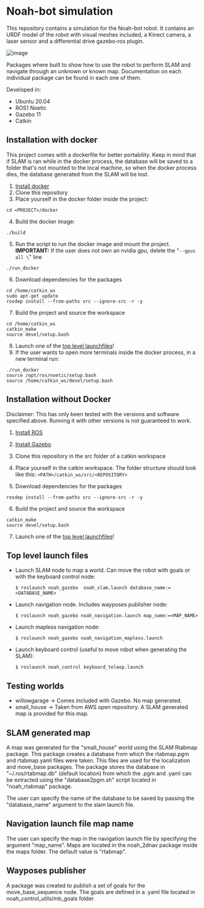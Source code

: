 # Noah-bot simulation

This repository contains a simulation for the Noah-bot robot. It contains an URDF model of the robot with visual meshes included, a Kinect camera, a laser sensor and a differential drive gazebo-ros plugin.

![image](https://user-images.githubusercontent.com/77001289/125287999-03e26b80-e2f4-11eb-9619-a15130b4b15f.png)

Packages where built to show how to use the robot to perform SLAM and navigate through an unknown or known map. Documentation on each individual package can be found in each one of them.

Developed in:
- Ubuntu 20.04
- ROS1 Noetic
- Gazebo 11
- Catkin


## Installation with docker

This project comes with a dockerfile for better portability. Keep in mind that if SLAM is ran while in the docker process, the database will be saved to a folder that's not mounted to the local machine, so when the docker process dies, the database generated from the SLAM will be lost.

1. [Install docker](https://docs.docker.com/engine/install/ubuntu/)
2. Clone this repository
3. Place yourself in the docker folder inside the project:
```
cd <PROJECT>/docker
```
4. Build the docker image:
```
./build
```
5. Run the script to run the docker image and mount the project. **IMPORTANT:** If the user does not own an nvidia gpu, delete the "`--gpus all \`" line
```
./run_docker
```
6. Download dependencies for the packages
```
cd /home/catkin_ws
sudo apt-get update
rosdep install --from-paths src --ignore-src -r -y
```
7. Build the project and source the workspace
```
cd /home/catkin_ws
catkin_make
source devel/setup.bash
```
8. Launch one of the [top level launchfiles](README.md#top-level-launch-files)!
9. If the user wants to open more terminals inside the docker process, in a new terminal run:
```
./run_docker
source /opt/ros/noetic/setup.bash
source /home/catkin_ws/devel/setup.bash
```


## Installation without Docker

Disclaimer: This has only been tested with the versions and software specified above. Running it with other versions is not guaranteed to work.

1. [Install ROS](http://wiki.ros.org/noetic/Installation/Ubuntu)
2. [Install Gazebo](http://gazebosim.org/tutorials?tut=install_ubuntu)
3. Clone this repository in the src folder of a catkin workspace
4. Place yourself in the catkin workspace. The folder structure should look like this: `<PATH>/catkin_ws/src/<REPOSITORY>`

5. Download dependencies for the packages
```
rosdep install --from-paths src --ignore-src -r -y
```
6. Build the project and source the workspace
```
catkin_make
source devel/setup.bash
```
7. Launch one of the [top level launchfiles](README.md#top-level-launch-files)!


## Top level launch files

- Launch SLAM node to map a world. Can move the robot with goals or with the keyboard control node:
    ```
    $ roslaunch noah_gazebo  noah_slam.launch database_name:=<DATABASE_NAME>
    ```

- Launch navigation node. Includes wayposes publisher node:
    ```
    $ roslaunch noah_gazebo noah_navigation.launch map_name:=<MAP_NAME>
    ```

- Launch mapless navigation node:
    ```
    $ roslaunch noah_gazebo noah_navigation_mapless.launch
    ```

- Launch keyboard control (useful to move robot when generating the SLAM):
    ```
    $ roslaunch noah_control keyboard_teleop.launch
    ```


## Testing worlds
- willowgarage -> Comes included with Gazebo. No map generated.
- small_house -> Taken from AWS open repository. A SLAM generated map is provided for this map.

## SLAM generated map
A map was generated for the "small_house" world using the SLAM Rtabmap package. This package creates a database from which the rtabmap.pgm and rtabmap.yaml files were taken. This files are used for the localization and move_base packages. The package stores the database in "~/.ros/rtabmap.db" (default location) from which the .pgm and .yaml can be extracted using the "database2pgm.sh" script located in "noah_rtabmap" package.

The user can specify the name of the database to be saved by passing the "database_name" argument to the slam launch file.

## Navigation launch file map name
The user can specify the map in the navigation launch file by specifying the argument "map_name". Maps are located in the noah_2dnav package inside the maps folder. The default value is "rtabmap".

## Wayposes publisher
A package was created to publish a set of goals for the move_base_sequence node. The goals are defined in a .yaml file located in noah_control_utils/mb_goals folder.
